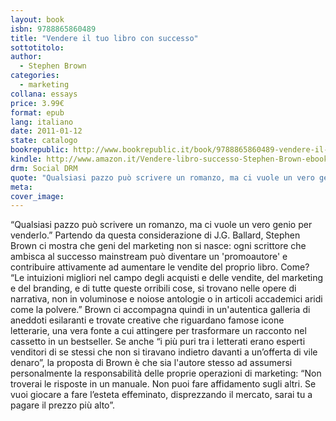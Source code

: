 ```yaml
---
layout: book
isbn: 9788865860489
title: "Vendere il tuo libro con successo"
sottotitolo:
author:
  - Stephen Brown
categories:
  - marketing
collana: essays
price: 3.99€
format: epub
lang: italiano
date: 2011-01-12
state: catalogo
bookrepublic: http://www.bookrepublic.it/book/9788865860489-vendere-il-tuo-libro-con-successo/
kindle: http://www.amazon.it/Vendere-libro-successo-Stephen-Brown-ebook/dp/B004ISLQVW/
drm: Social DRM
quote: "Qualsiasi pazzo può scrivere un romanzo, ma ci vuole un vero genio per venderlo."
meta:
cover_image:
---
```

“Qualsiasi pazzo può scrivere un romanzo, ma ci vuole un vero genio per venderlo.” Partendo da questa considerazione di J.G. Ballard, Stephen Brown ci mostra che geni del marketing non si nasce: ogni scrittore che ambisca al successo mainstream può diventare un 'promoautore' e contribuire attivamente ad aumentare le vendite del proprio libro.
Come? “Le intuizioni migliori nel campo degli acquisti e delle vendite, del marketing e del branding, e di tutte queste orribili cose, si trovano nelle opere di narrativa, non in voluminose e noiose antologie o in articoli accademici aridi come la polvere.” 
Brown ci accompagna quindi in un'autentica galleria di aneddoti esilaranti e trovate creative che riguardano famose icone letterarie, una vera fonte a cui attingere per trasformare un racconto nel cassetto in un bestseller. Se anche “i più puri tra i letterati erano esperti venditori di se stessi che non si tiravano indietro davanti a un’offerta di vile denaro”, la proposta di Brown è che sia l'autore stesso ad assumersi personalmente la responsabilità delle proprie operazioni di marketing: “Non troverai le risposte in un manuale. 
Non puoi fare affidamento sugli altri. Se vuoi giocare a fare l’esteta effeminato, disprezzando il mercato, sarai tu a pagare il prezzo più alto”.